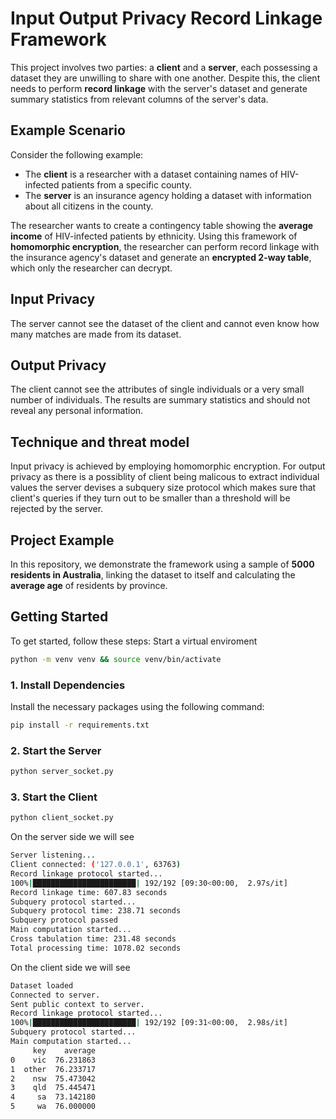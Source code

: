 # Input Output Privacy Record Linkage Framework

This project involves two parties: a **client** and a **server**, each possessing a dataset they are unwilling to share with one another. Despite this, the client needs to perform **record linkage** with the server's dataset and generate summary statistics from relevant columns of the server's data.

## Example Scenario

Consider the following example: 

- The **client** is a researcher with a dataset containing names of HIV-infected patients from a specific county.
- The **server** is an insurance agency holding a dataset with information about all citizens in the county.

The researcher wants to create a contingency table showing the **average income** of HIV-infected patients by ethnicity. Using this framework of **homomorphic encryption**, the researcher can perform record linkage with the insurance agency's dataset and generate an **encrypted 2-way table**, which only the researcher can decrypt.

## Input Privacy
The server cannot see the dataset of the client and cannot even know how many matches are made from its dataset. 

## Output Privacy
The client cannot see the attributes of single individuals or a very small number of individuals. The results are summary statistics and should not reveal any personal information.

## Technique and threat model
Input privacy is achieved by employing homomorphic encryption. For output privacy as there is a possiblity of client being malicous to extract individual values the server devises a subquery size protocol which makes sure that client's queries if they turn out to be smaller than a threshold will be rejected by the server. 

## Project Example

In this repository, we demonstrate the framework using a sample of **5000 residents in Australia**, linking the dataset to itself and calculating the **average age** of residents by province.

## Getting Started

To get started, follow these steps:
Start a virtual enviroment

```bash
python -m venv venv && source venv/bin/activate
```

### 1. Install Dependencies  

Install the necessary packages using the following command:
```bash
pip install -r requirements.txt
```

### 2. Start the Server
```bash
python server_socket.py
```
### 3. Start the Client 
```bash
python client_socket.py
```
On the server side we will see

```bash
Server listening...
Client connected: ('127.0.0.1', 63763)
Record linkage protocol started...
100%|███████████████████████| 192/192 [09:30<00:00,  2.97s/it]
Record linkage time: 607.83 seconds
Subquery protocol started...
Subquery protocol time: 238.71 seconds
Subquery protocol passed
Main computation started...
Cross tabulation time: 231.48 seconds
Total processing time: 1078.02 seconds
```

On the client side we will see
```bash
Dataset loaded
Connected to server.
Sent public context to server.
Record linkage protocol started...
100%|███████████████████████| 192/192 [09:31<00:00,  2.98s/it]
Subquery protocol started...
Main computation started...
     key    average
0    vic  76.231863
1  other  76.233717
2    nsw  75.473042
3    qld  75.445471
4     sa  73.142180
5     wa  76.000000
```



